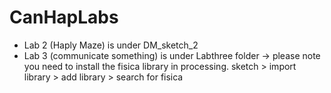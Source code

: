 # CanHapLabs
- Lab 2 (Haply Maze) is under DM_sketch_2
- Lab 3 (communicate something) is under Labthree folder -> please note you need to install the fisica library in processing. sketch > import library > add library > search for fisica
